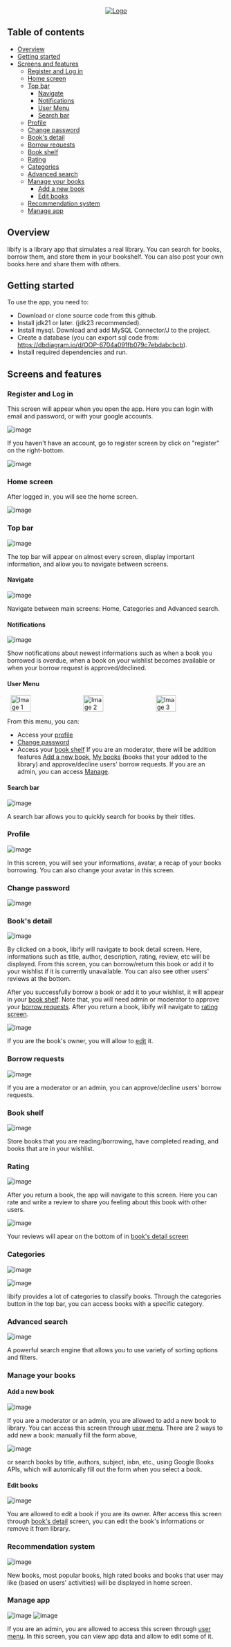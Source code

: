 <p align="center">
  <a href="https://github.com/hainm112123/OOP---Library-Manager">
    <img src="https://github.com/user-attachments/assets/842c8633-ef07-484e-bb88-468b1edf57b9" alt="Logo">
  </a>
</p>

## Table of contents

* [Overview](#overview)
* [Getting started](#getting-started)
* [Screens and features](#screens-and-features)
  * [Register and Log in](#register-and-log-in)
  * [Home screen](#home-screen)
  * [Top bar](#top-bar)
    * [Navigate](#navigate)
    * [Notifications](#notifications)
    * [User Menu](#user-menu)
    * [Search bar](#search-bar)
  * [Profile](#profile)
  * [Change password](#change-password)
  * [Book's detail](#books-detail)
  * [Borrow requests](#borrow-requests)
  * [Book shelf](#book-shelf)
  * [Rating](#rating)
  * [Categories](#categories)
  * [Advanced search](#advanced-search)
  * [Manage your books](#manage-your-books)
    * [Add a new book](#add-a-new-book)
    * [Edit books](#edit-books)
  * [Recommendation system](#recommendation-system)
  * [Manage app](#manage-app)

## Overview
libify is a library app that simulates a real library. You can search for books, borrow them, and store them in your bookshelf. You can also post your own books here and share them with others.

## Getting started
To use the app, you need to:
* Download or clone source code from this github.
* Install jdk21 or later. (jdk23 recommended).
* Install mysql. Download and add MySQL Connector/J to the project.
* Create a database (you can export sql code from: https://dbdiagram.io/d/OOP-6704a091fb079c7ebdabcbcb).
* Install required dependencies and run.

## Screens and features

### Register and Log in

This screen will appear when you open the app. Here you can login with email and password, or with your google accounts.

![image](https://github.com/user-attachments/assets/79758868-9ddf-4566-804d-752f901b0ff9)

If you haven't have an account, go to register screen by click on "register" on the right-bottom.

![image](https://github.com/user-attachments/assets/ee005e3e-dcb3-42b6-8f87-989b934adda9)

### Home screen

After logged in, you will see the home screen.

![image](https://github.com/user-attachments/assets/7d9fe1ba-27a8-433f-869c-f738652d0612)

### Top bar

![image](https://github.com/user-attachments/assets/ef99012f-89ef-4b21-9e2b-de654fbec62b)

The top bar will appear on almost every screen, display important information, and allow you to navigate between screens.

#### Navigate

![image](https://github.com/user-attachments/assets/00ab9b13-55f3-4049-b3d8-7d83d2d201f8)

Navigate between main screens: Home, Categories and Advanced search.

#### Notifications

![image](https://github.com/user-attachments/assets/390cd6db-4f79-4d5a-aba4-ab5d29ef0df7)

Show notifications about newest informations such as when a book you borrowed is overdue, when a book on your wishlist becomes available or when your borrow request is approved/declined.

#### User Menu

<div style="display: flex; justify-content: space-around;">
  <img src="https://github.com/user-attachments/assets/f07ca408-89ef-4f05-a56f-4403473771e7" alt="Image 1" style="width: 30%;">
  <img src="https://github.com/user-attachments/assets/9f894b77-704c-4233-be05-8bccb648188d" alt="Image 2" style="width: 30%;">
  <img src="https://github.com/user-attachments/assets/6bcecf73-3478-4d74-8b10-cfefc3e5aa43" alt="Image 3" style="width: 30%;">
</div>

From this menu, you can:
* Access your [profile](#profile)
* [Change password](#change-password)
* Access your [book shelf](#book-shelf)
If you are an moderator, there will be addition features [Add a new book](#add-a-new-book), [My books](#my-books) (books that your added to the library) and approve/decline users' borrow requests. If you are an admin, you can access [Manage](#manage-app).

#### Search bar

![image](https://github.com/user-attachments/assets/5bcb97f7-9a2b-43da-8cbf-5d7c1c76fcea)

A search bar allows you to quickly search for books by their titles.

### Profile

![image](https://github.com/user-attachments/assets/0a682a43-8453-4f29-84ed-0099f60b1978)

In this screen, you will see your informations, avatar, a recap of your books borrowing. You can also change your avatar in this screen.

### Change password

![image](https://github.com/user-attachments/assets/3c12d01c-5293-48d2-9d21-bd8af99bbc91)

### Book's detail

![image](https://github.com/user-attachments/assets/090b8f43-1c0b-4ddd-9078-9df3a319c9b6)

By clicked on a book, libify will navigate to book detail screen. Here, informations such as title, author, description, rating, review, etc will be displayed. From this screen, you can borrow/return this book or add it to your wishlist if it is currently unavailable. You can also see other users' reviews at the bottom.

After you successfully borrow a book or add it to your wishlist, it will appear in your [book shelf](#book-shelf). Note that, you will need admin or moderator to approve your [borrow requests](#borrow-requests).
After you return a book, libify will navigate to [rating screen](#rating).

![image](https://github.com/user-attachments/assets/fc2172f3-d889-4662-af04-d85bdca09f8a)

If you are the book's owner, you will allow to [edit](#edit-books) it.

### Borrow requests

![image](https://github.com/user-attachments/assets/3fe599cd-ed44-44b1-9127-6f85e508fea9)

If you are a moderator or an admin, you can approve/decline users' borrow requests.

### Book shelf

![image](https://github.com/user-attachments/assets/91ada9bc-aab4-4127-8edc-0d1436ceb870)

Store books that you are reading/borrowing, have completed reading, and books that are in your wishlist.

### Rating

![image](https://github.com/user-attachments/assets/75cca33d-5ecc-46e1-a9da-944ef36af657)

After you return a book, the app will navigate to this screen. Here you can rate and write a review to share you feeling about this book with other users.

![image](https://github.com/user-attachments/assets/8b6145d8-4783-4aee-b9b0-1b27e3e4ff64)

Your reviews will apear on the bottom of in [book's detail screen](#books-detail)

### Categories

![image](https://github.com/user-attachments/assets/e5f28b14-add3-40bb-a96e-d7aa4f36986e)

![image](https://github.com/user-attachments/assets/a364ad79-6007-4348-8b84-e3e74c3c35a0)

libify provides a lot of categories to classify books. Through the categories button in the top bar, you can access books with a specific category.

### Advanced search

![image](https://github.com/user-attachments/assets/5ed20801-4036-477e-9f59-dbf982b90962)

A powerful search engine that allows you to use variety of sorting options and filters.

### Manage your books

#### Add a new book

![image](https://github.com/user-attachments/assets/654b2cdb-abb3-4426-b63f-2b277fc28e88)

If you are a moderator or an admin, you are allowed to add a new book to library. You can access this screen through [user menu](#user-menu). There are 2 ways to add new a book: manually fill the form above,

![image](https://github.com/user-attachments/assets/321016b8-8954-45ff-876f-93eddb801455) 

or search books by title, authors, subject, isbn, etc., using Google Books APIs, which will automically fill out the form when you select a book.

#### Edit books

![image](https://github.com/user-attachments/assets/3786342f-e832-41b1-9785-86a26b294082)

You are allowed to edit a book if you are its owner. After access this screen through [book's detail](#books-detail) screen, you can edit the book's informations or remove it from library.

### Recommendation system

![image](https://github.com/user-attachments/assets/bbf2dc8a-6c45-4901-8595-8994639ca9ba)

New books, most popular books, high rated books and books that user may like (based on users' activities) will be displayed in home screen.

### Manage app

![image](https://github.com/user-attachments/assets/13791afc-826e-4e2a-8000-062ec1984c5b)
![image](https://github.com/user-attachments/assets/541a1ece-48f7-48e2-b68c-04b567447e0d)

If you are an admin, you are allowed to access this screen through [user menu](#user-menu). In this screen, you can view app data and allow to edit some of it.
